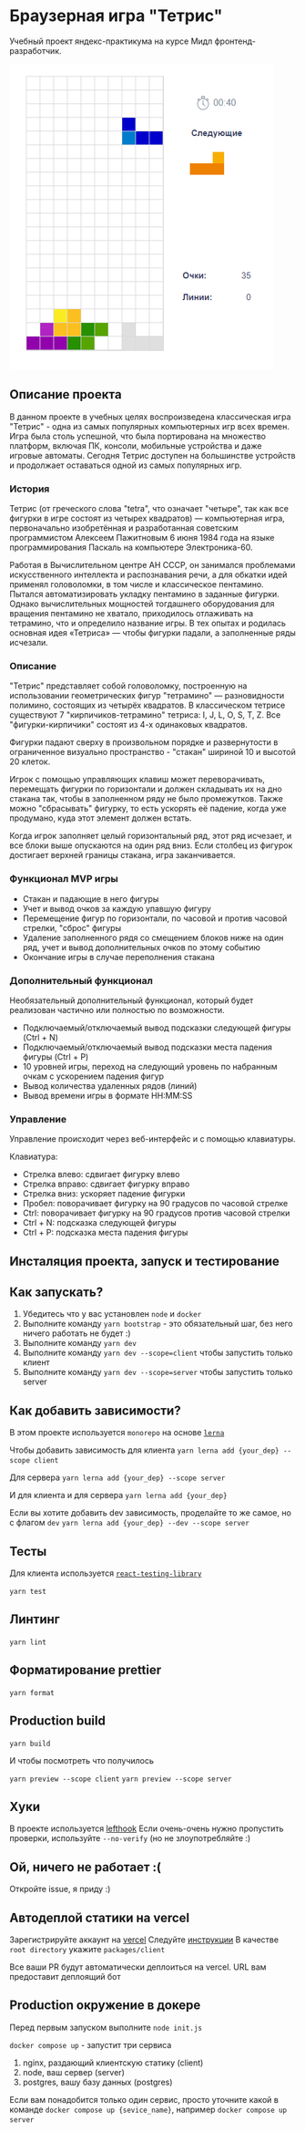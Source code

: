 # Браузерная игра "Тетрис"

Учебный проект яндекс-практикума на курсе Мидл фронтенд-разработчик.

![прототип игры](tetris.png)

## Описание проекта

В данном проекте в учебных целях воспроизведена классическая игра "Тетрис" - одна из самых популярных компьютерных игр всех времен. Игра была столь успешной, что была портирована на множество платформ, включая ПК, консоли, мобильные устройства и даже игровые автоматы. Сегодня Тетрис доступен на большинстве устройств и продолжает оставаться одной из самых популярных игр.


### История

Тетрис (от греческого слова "tetra", что означает "четыре", так как все фигурки в игре состоят из четырех квадратов) — компьютерная игра, первоначально изобретённая и разработанная советским программистом Алексеем Пажитновым 6 июня 1984 года на языке программирования Паскаль на компьютере Электроника-60. 

Работая в Вычислительном центре АН СССР, он занимался проблемами искусственного интеллекта и распознавания речи, а для обкатки идей применял головоломки, в том числе и классическое пентамино. Пытался автоматизировать укладку пентамино в заданные фигурки. Однако вычислительных мощностей тогдашнего оборудования для вращения пентамино не хватало, приходилось отлаживать на тетрамино, что и определило название игры. В тех опытах и родилась основная идея «Тетриса» — чтобы фигурки падали, а заполненные ряды исчезали.


### Описание

"Тетрис" представляет собой головоломку, построенную на использовании геометрических фигур "тетрамино" — разновидности полимино, состоящих из четырёх квадратов. В классическом тетрисе существуют 7 "кирпичиков-тетрамино" тетриса: I, J, L, O, S, T, Z. Все "фигурки-кирпичики" состоят из 4-х одинаковых квадратов. 

Фигурки падают сверху в произвольном порядке и развернутости в ограниченное визуально пространство - "стакан" шириной 10 и высотой 20 клеток.

Игрок с помощью управляющих клавиш может переворачивать, перемещать фигурки по горизонтали и должен складывать их на дно стакана так, чтобы в заполненном ряду не было промежутков. 
Также можно "сбрасывать" фигурку, то есть ускорять её падение, когда уже продумано, куда этот элемент должен встать.

Когда игрок заполняет целый горизонтальный ряд, этот ряд исчезает, и все блоки выше опускаются на один ряд вниз. Если столбец из фигурок достигает верхней границы стакана, игра заканчивается. 


### Функционал MVP игры

- Стакан и падающие в него фигуры 
- Учет и вывод очков за каждую упавшую фигуру
- Перемещение фигур по горизонтали, по часовой и против часовой стрелки, "сброс" фигуры
- Удаление заполненного рядя со смещением блоков ниже на один ряд, учет и вывод дополнительных очков по этому событию
- Окончание игры в случае переполнения стакана


### Дополнительный функционал 

Необязательный дополнительный функционал, который будет реализован частично или полностью по возможности.

- Подключаемый/отключаемый вывод подсказки следующей фигуры (Ctrl + N)
- Подключаемый/отключаемый вывод подсказки места падения фигуры (Ctrl + P) 
- 10 уровней игры, переход на следующий уровень по набранным очкам с ускорением падения фигур
- Вывод количества удаленных рядов (линий)
- Вывод времени игры в формате HH:MM:SS


### Управление

Управление происходит через веб-интерфейс и с помощью клавиатуры.

Клавиатура:

- Стрелка влево: сдвигает фигурку влево
- Стрелка вправо: сдвигает фигурку вправо
- Стрелка вниз: ускоряет падение фигурки
- Пробел: поворачивает фигурку на 90 градусов по часовой стрелке
- Ctrl: поворачивает фигурку на 90 градусов против часовой стрелки
- Ctrl + N: подсказка следующей фигуры
- Ctrl + P: подсказка места падения фигуры


## Инсталяция проекта, запуск и тестирование

## Как запускать?

1. Убедитесь что у вас установлен `node` и `docker`
2. Выполните команду `yarn bootstrap` - это обязательный шаг, без него ничего работать не будет :)
3. Выполните команду `yarn dev`
3. Выполните команду `yarn dev --scope=client` чтобы запустить только клиент
4. Выполните команду `yarn dev --scope=server` чтобы запустить только server


## Как добавить зависимости?
В этом проекте используется `monorepo` на основе [`lerna`](https://github.com/lerna/lerna)

Чтобы добавить зависимость для клиента 
```yarn lerna add {your_dep} --scope client```

Для сервера
```yarn lerna add {your_dep} --scope server```

И для клиента и для сервера
```yarn lerna add {your_dep}```


Если вы хотите добавить dev зависимость, проделайте то же самое, но с флагом `dev`
```yarn lerna add {your_dep} --dev --scope server```


## Тесты

Для клиента используется [`react-testing-library`](https://testing-library.com/docs/react-testing-library/intro/)

```yarn test```

## Линтинг

```yarn lint```

## Форматирование prettier

```yarn format```

## Production build

```yarn build```

И чтобы посмотреть что получилось


`yarn preview --scope client`
`yarn preview --scope server`

## Хуки
В проекте используется [lefthook](https://github.com/evilmartians/lefthook)
Если очень-очень нужно пропустить проверки, используйте `--no-verify` (но не злоупотребляйте :)

## Ой, ничего не работает :(

Откройте issue, я приду :)

## Автодеплой статики на vercel
Зарегистрируйте аккаунт на [vercel](https://vercel.com/)
Следуйте [инструкции](https://vitejs.dev/guide/static-deploy.html#vercel-for-git)
В качестве `root directory` укажите `packages/client`

Все ваши PR будут автоматически деплоиться на vercel. URL вам предоставит деплоящий бот

## Production окружение в докере
Перед первым запуском выполните `node init.js`


`docker compose up` - запустит три сервиса
1. nginx, раздающий клиентскую статику (client)
2. node, ваш сервер (server)
3. postgres, вашу базу данных (postgres)

Если вам понадобится только один сервис, просто уточните какой в команде
`docker compose up {sevice_name}`, например `docker compose up server`